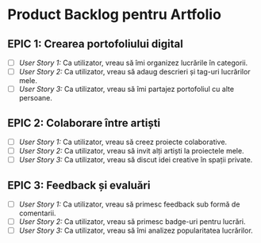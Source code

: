 # Product Backlog pentru Artfolio

## EPIC 1: Crearea portofoliului digital
- [ ] *User Story 1:* Ca utilizator, vreau să îmi organizez lucrările în categorii.
- [ ] *User Story 2:* Ca utilizator, vreau să adaug descrieri și tag-uri lucrărilor mele.
- [ ] *User Story 3:* Ca utilizator, vreau să îmi partajez portofoliul cu alte persoane.

## EPIC 2: Colaborare între artiști
- [ ] *User Story 1:* Ca utilizator, vreau să creez proiecte colaborative.
- [ ] *User Story 2:* Ca utilizator, vreau să invit alți artiști la proiectele mele.
- [ ] *User Story 3:* Ca utilizator, vreau să discut idei creative în spații private.

## EPIC 3: Feedback și evaluări
- [ ] *User Story 1:* Ca utilizator, vreau să primesc feedback sub formă de comentarii.
- [ ] *User Story 2:* Ca utilizator, vreau să primesc badge-uri pentru lucrări.
- [ ] *User Story 3:* Ca utilizator, vreau să îmi analizez popularitatea lucrărilor.
